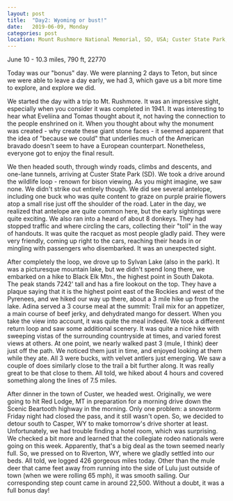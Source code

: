 ```yaml
---
layout: post
title:  "Day2: Wyoming or bust!"
date:   2019-06-09, Monday
categories: post
location: Mount Rushmore National Memorial, SD, USA; Custer State Park, SD, USA
--- 
```



June 10 - 10.3 miles, 790 ft, 22770

Today was our "bonus" day. We were planning 2 days to Teton, but since we were able to leave a day early, we had 3, which gave us a bit more time to explore, and explore we did.

We started the day with a trip to Mt. Rushmore. It was an impressive sight, especially when you consider it was completed in 1941. It was interesting to hear what Eveliina and Tomas thought about it, not having the connection to the people enshrined on it. When you thought about why the monument was created - why create these giant stone faces - it seemed apparent that the idea of "because we could" that underlies much of the American bravado doesn't seem to have a European counterpart.  Nonetheless, everyone got to enjoy the final result.

We then headed south, through windy roads, climbs and descents, and one-lane tunnels, arriving at Custer State Park (SD). We took a drive around the wildlife loop - renown for bison viewing. As you might imagine, we saw none. We didn't strike out entirely though. We did see several antelope, including one buck who was quite content to graze on purple prairie flowers atop a small rise just off the shoulder of the road. Later in the day, we realized that antelope are quite common here, but the early sightings were quite exciting. We also ran into a heard of about 8 donkeys. They had stopped traffic and where circling the cars, collecting their "toll" in the way of handouts. It was quite the racquet as most people gladly paid. They were very friendly, coming up right to the cars, reaching their heads in or mingling with passengers who disembarked. It was an unexpected sight.

After completely the loop, we drove up to Sylvan Lake (also in the park). It was a picturesque mountain lake, but we didn't spend long there, we embarked on a hike to Black Elk Mtn., the highest point in South Dakota. The peak stands 7242' tall and has a fire lookout on the top. They have a plaque saying that it is the highest point east of the Rockies and west of the Pyrenees, and we hiked our way up there, about a 3 mile hike up from the lake. Adina served a 3 course meal at the summit: Trail mix for an appetizer, a main course of beef jerky, and dehydrated mango for dessert. When you take the view into account, it was quite the meal indeed. We took a different return loop and saw some additional scenery. It was quite a nice hike with sweeping vistas of the surrounding countryside at times, and varied forest views at others. At one point, we nearly walked past 3 (mule, I think) deer just off the path. We noticed them just in time, and enjoyed looking at them while they ate. All 3 were bucks, with velvet antlers just emerging. We saw a couple of does similarly close to the trail a bit further along. It was really great to be that close to them. All told, we hiked about 4 hours and covered something along the lines of 7.5 miles.

After dinner in the town of Custer, we headed west. Originally, we were going to hit Red Lodge, MT in preparation for a morning drive down the Scenic Beartooth highway in the morning. Only one problem: a snowstorm Friday night had closed the pass, and it still wasn't open. So, we decided to detour south to Casper, WY to make tomorrow's drive shorter at least. Unfortunately, we had trouble finding a hotel room, which was surprising. We checked a bit more and learned that the collegiate rodeo nationals were going on this week. Apparently, that's a big deal as the town seemed nearly full. So, we pressed on to Riverton, WY, where we gladly settled into our beds. All told, we logged 426 gorgeous miles today. Other than the mule deer that came feet away from running into the side of Lulu just outside of town (when we were rolling 65 mph), it was smooth sailing. Our corresponding step count came in around 22,500. Without a doubt, it was a full bonus day!
